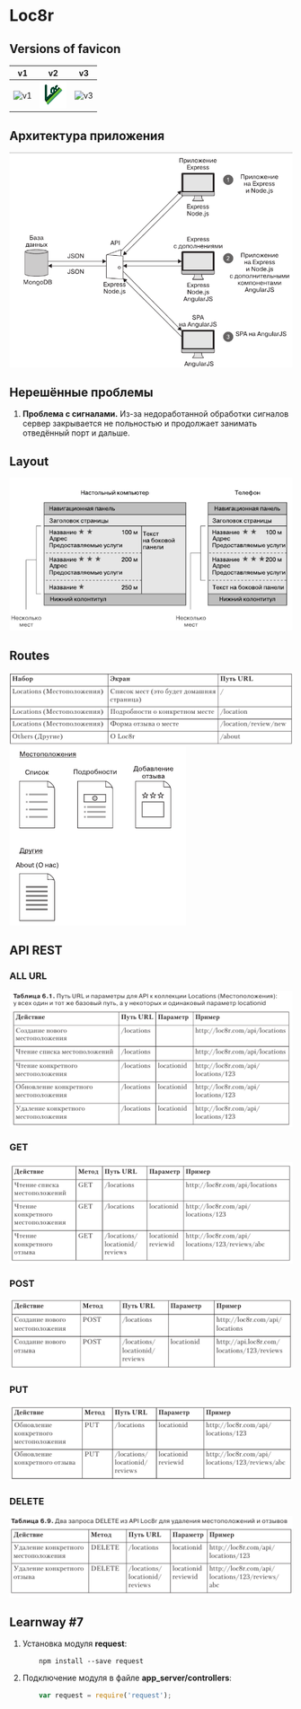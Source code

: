 # Loc8r

## Versions of favicon

 v1  |  v2  |  v3
:--: | :--: | :--:
![v1](./info/favicon-v1.ico)|![v2](./info/favicon-v2.png)|![v3](./info/favicon-v3.ico)|

## Архитектура приложения

![Потрачено...](./info/app-arch.png)

## Нерешённые проблемы

1. **Проблема с сигналами.** Из-за недоработанной обработки сигналов сервер закрывается не польностью и продолжает занимать отведённый порт и дальше.

## Layout

![Шо, ничего не видишь? Хах!](./info/layouts.png)

## Routes

![Потрачено...](./info/routes-table.png)
![Потрачено...](./info/routes-scheme.png)

## API REST

### ALL URL

![Потрачено...](./info/all-url.png)

### GET

![Потрачено...](./info/query-get.png)

### POST

![Потрачено...](./info/query-post.png)

### PUT

![Потрачено...](./info/query-put.png)

### DELETE

![Пропало! Всё, пропало!!!](./info/query-delete.png)

## Learnway #7

1. Установка модуля **request**:

    ```shell
        npm install --save request
    ```

2. Подключение модуля в файле **app_server/controllers**:

    ```js
        var request = require('request');
    ```
